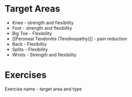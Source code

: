 # Target Areas
- Knee - strength and flexibility 
- Foot - strength and flexibility
- Big Toe - Flexibility
- [[Peroneal Tendonitis (Tendinopathy)]] - pain reduction 
- Back - Flexibility
- Splits - Flexibility
- Wrists - Strength and flexibility

# Exercises
Exercise name - target area and type